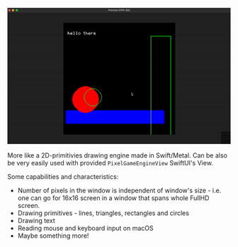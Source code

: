 ![Demo](demo.gif)

More like a 2D-primitivies drawing engine made in Swift/Metal. Can be also be very easily used with provided `PixelGameEngineView` SwiftUI's View.


Some capabilities and characteristics:

- Number of pixels in the window is independent of window's size - i.e. one can go for 16x16 screen in a window that spans whole FullHD screen.
- Drawing primitives - lines, triangles, rectangles and circles
- Drawing text
- Reading mouse and keyboard input on macOS
- Maybe something more!
